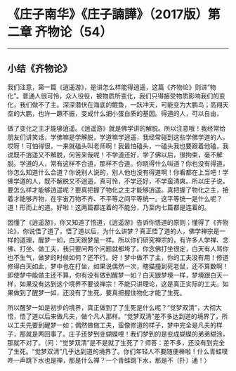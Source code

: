 # 《庄子南华》《庄子諵譁》（2017版）第二章 齐物论（54）

------

## 小结《齐物论》

我们注意，第一篇《逍遥游》，是讲怎么样能得逍遥，这篇《齐物论》则讲“物化”。普通人很可怜，众人役役，被物质所变化，我们只得接受物质影响我们的变化，我们做不了主。深深潜伏在海底的鲲鱼，一跃冲天，可能变为大鹏鸟；高翔天空的大鹏，也许一蹶不振，变成什么细小蛋白质的基因。得道的人，可以自由，

做了变化之主才能够逍遥。《逍遥游》就是佛学讲的解脱。所以注意哦！我经常给朋友们讲笑话，学佛嘛是学解脱，学道嘛学逍遥，我经常碰到这些学佛学道的人，哎呀！可怕得很，一来就磕头叫老师啊！我最怕磕头，一磕头我也要跟着他磕，我说既不逍遥又不解脱，何苦来哉呢！不学道还好，学了佛以后，很拘束，毫不解脱。学道的人，常有这样不合道，那样不合道。你晓得什么叫道？你也没有得道，你怎么知道什么合道？你说别人说的，别人他也没有得道啊！你看都在上当吧！学佛学道的人，既不解脱又不逍遥，真可怜，不学还好，不学蛮清爽。所以庄子说，要怎么样才能够逍遥呢？要真把握了物化之主才能够逍遥。真把握了物化之主，接着才能够齐物，在宇宙万物不齐、不平等之间平等统一。这平等统一是什么呢？道！形而上的道。好啦！这两篇都连着的不能分，乃至内七篇都是连着的。

因懂了《逍遥游》，你又知道了悟道，《逍遥游》告诉你悟道的原则；懂得了《齐物论》，你说悟了道了，悟了道以后，为什么讲梦？真正悟了道的人，佛学禅宗是一样的道理，醒梦一如，白天跟梦是一样。所以你们研究禅宗的，有许多人学禅、念佛、打坐、做工夫，我只要问两个问题就都垮了。你念佛打坐很定，白天有人骂你也不生气，做梦的时候如何？还不行。好！梦中做不了主，你的工夫没有用！修道修得白天如此，梦中也在打坐，如果说偶然一次，瞎猫撞到死老鼠，还不算数啊！即使梦中能做主还不算，你有没有做到醒梦一如？白天跟梦境一样，梦境跟白天一样，如果没有达到这个境界不要谈禅宗！不能只讲理论，这是真正实际的工夫。如果做到了醒梦一如，还没有了生死，要真把握住物化才能了生死。

所以醒梦一如是初步的境界，真正做到了了生死是什么呢？“觉梦双清”，大彻大悟，悟了道以后来做凡夫，做个凡人那样。“觉梦双清”差不多达到道的境界了，所以工夫先要到醒梦一如；偶然做做工夫，蛮像修道的样子，梦中完全是凡夫的样子，那就是两回事了。庄子还梦到变蝴蝶哩！我们梦到的是变成蝴蝶的弟弟糊涂，那就不对了。（问：“觉梦双清”是不是就了生死了？师答：差不多，还没有到完全了生死。“觉梦双清”几乎达到道的境界了。你们年轻人不要随便禅啦！什么青蛙噗咚一声跳下水也是禅，那是什么禅？一个青蛙跳下水，那是不〔扑〕通！〉